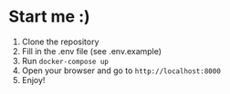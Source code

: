 # Start me :)

1. Clone the repository
2. Fill in the .env file (see .env.example)
3. Run `docker-compose up`
4. Open your browser and go to `http://localhost:8000`
5. Enjoy!